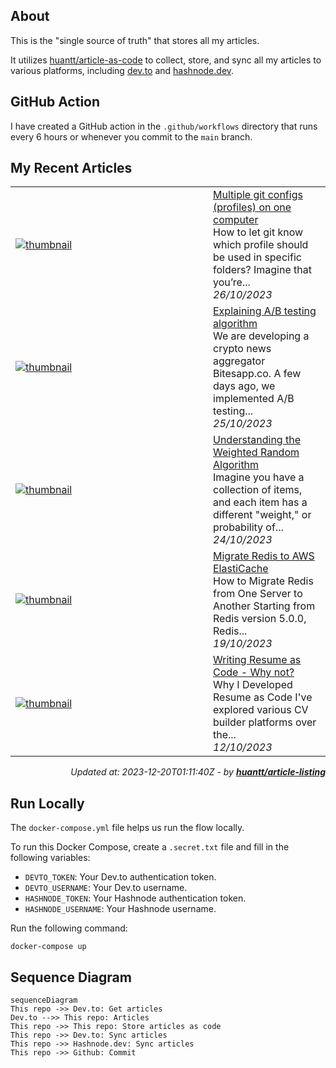 ## About
This is the "single source of truth" that stores all my articles.

It utilizes [huantt/article-as-code](https://github.com/huantt/article-as-code) to collect, store, and sync all my articles to various platforms, including [dev.to](https://dev.to) and [hashnode.dev](https://hashnode.dev).

## GitHub Action
I have created a GitHub action in the `.github/workflows` directory that runs every 6 hours or whenever you commit to the `main` branch.

## My Recent Articles

<table>
        <tr>
            <td width="300px">
                <a href="https://dev.to/jacktt/multiple-git-configs-profiles-on-one-computer-2ik">
                    <img src="https://dynamic-thumbnail-dev-to.vercel.app/article/1646687/thumbnail?t=2023-12-20%2001%3a11%3a40.688352077%20%2b0000%20UTC%20m%3d%2b0.100638603" alt="thumbnail">
                </a>
            </td>
            <td>
                <a href="https://dev.to/jacktt/multiple-git-configs-profiles-on-one-computer-2ik">Multiple git configs (profiles) on one computer</a>
                <div>How to let git know which profile should be used in specific folders?   Imagine that you’re...</div>
                <div><i>26/10/2023</i></div>
            </td>
        </tr>
        <tr>
            <td width="300px">
                <a href="https://dev.to/jacktt/explaining-ab-testing-algorithm-50mf">
                    <img src="https://dynamic-thumbnail-dev-to.vercel.app/article/1645679/thumbnail?t=2023-12-20%2001%3a11%3a40.688352077%20%2b0000%20UTC%20m%3d%2b0.100638603" alt="thumbnail">
                </a>
            </td>
            <td>
                <a href="https://dev.to/jacktt/explaining-ab-testing-algorithm-50mf">Explaining A/B testing algorithm</a>
                <div>We are developing a crypto news aggregator Bitesapp.co. A few days ago, we implemented A/B testing...</div>
                <div><i>25/10/2023</i></div>
            </td>
        </tr>
        <tr>
            <td width="300px">
                <a href="https://dev.to/jacktt/understanding-the-weighted-random-algorithm-581p">
                    <img src="https://dynamic-thumbnail-dev-to.vercel.app/article/1644268/thumbnail?t=2023-12-20%2001%3a11%3a40.688352077%20%2b0000%20UTC%20m%3d%2b0.100638603" alt="thumbnail">
                </a>
            </td>
            <td>
                <a href="https://dev.to/jacktt/understanding-the-weighted-random-algorithm-581p">Understanding the Weighted Random Algorithm</a>
                <div>Imagine you have a collection of items, and each item has a different &#34;weight,&#34; or probability of...</div>
                <div><i>24/10/2023</i></div>
            </td>
        </tr>
        <tr>
            <td width="300px">
                <a href="https://dev.to/jacktt/migrate-redis-to-aws-elasticache-8bl">
                    <img src="https://dynamic-thumbnail-dev-to.vercel.app/article/1639841/thumbnail?t=2023-12-20%2001%3a11%3a40.688352077%20%2b0000%20UTC%20m%3d%2b0.100638603" alt="thumbnail">
                </a>
            </td>
            <td>
                <a href="https://dev.to/jacktt/migrate-redis-to-aws-elasticache-8bl">Migrate Redis to AWS ElastiCache</a>
                <div>How to Migrate Redis from One Server to Another   Starting from Redis version 5.0.0, Redis...</div>
                <div><i>19/10/2023</i></div>
            </td>
        </tr>
        <tr>
            <td width="300px">
                <a href="https://dev.to/jacktt/writing-resume-as-code-why-not-iab">
                    <img src="https://dynamic-thumbnail-dev-to.vercel.app/article/1632508/thumbnail?t=2023-12-20%2001%3a11%3a40.688352077%20%2b0000%20UTC%20m%3d%2b0.100638603" alt="thumbnail">
                </a>
            </td>
            <td>
                <a href="https://dev.to/jacktt/writing-resume-as-code-why-not-iab">Writing Resume as Code - Why not?</a>
                <div>Why I Developed Resume as Code   I&#39;ve explored various CV builder platforms over the...</div>
                <div><i>12/10/2023</i></div>
            </td>
        </tr>
</table>

<div align="right">

*Updated at: 2023-12-20T01:11:40Z - by **[huantt/article-listing](https://github.com/huantt/article-listing)***

</div>


## Run Locally
The `docker-compose.yml` file helps us run the flow locally.

To run this Docker Compose, create a `.secret.txt` file and fill in the following variables:
- `DEVTO_TOKEN`: Your Dev.to authentication token.
- `DEVTO_USERNAME`: Your Dev.to username.
- `HASHNODE_TOKEN`: Your Hashnode authentication token.
- `HASHNODE_USERNAME`: Your Hashnode username.

Run the following command:
```shell
docker-compose up
```

## Sequence Diagram
```mermaid
sequenceDiagram
This repo ->> Dev.to: Get articles
Dev.to -->> This repo: Articles
This repo ->> This repo: Store articles as code
This repo ->> Dev.to: Sync articles
This repo ->> Hashnode.dev: Sync articles
This repo ->> Github: Commit
```